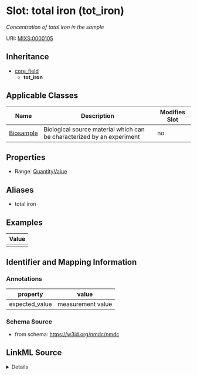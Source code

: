 # Slot: total iron (tot_iron)


_Concentration of total iron in the sample_



URI: [MIXS:0000105](https://w3id.org/mixs/0000105)




## Inheritance

* [core_field](core_field.md)
    * **tot_iron**





## Applicable Classes

| Name | Description | Modifies Slot |
| --- | --- | --- |
[Biosample](Biosample.md) | Biological source material which can be characterized by an experiment |  no  |







## Properties

* Range: [QuantityValue](QuantityValue.md)



## Aliases


* total iron




## Examples

| Value |
| --- |
|  |

## Identifier and Mapping Information





### Annotations

| property | value |
| --- | --- |
| expected_value | measurement value || preferred_unit | milligram per liter, milligram per kilogram || occurrence | 1 |



### Schema Source


* from schema: https://w3id.org/nmdc/nmdc




## LinkML Source

<details>
```yaml
name: tot_iron
annotations:
  expected_value:
    tag: expected_value
    value: measurement value
  preferred_unit:
    tag: preferred_unit
    value: milligram per liter, milligram per kilogram
  occurrence:
    tag: occurrence
    value: '1'
description: Concentration of total iron in the sample
title: total iron
examples:
- value: ''
from_schema: https://w3id.org/nmdc/nmdc
aliases:
- total iron
rank: 1000
is_a: core field
slot_uri: MIXS:0000105
multivalued: false
alias: tot_iron
domain_of:
- Biosample
range: QuantityValue

```
</details>